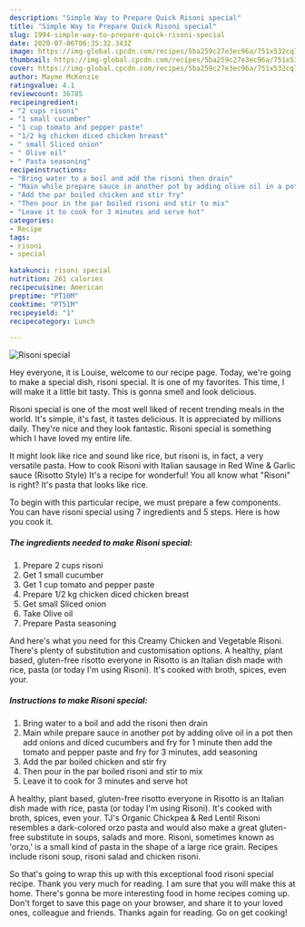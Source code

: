 ```yaml
---
description: "Simple Way to Prepare Quick Risoni special"
title: "Simple Way to Prepare Quick Risoni special"
slug: 1994-simple-way-to-prepare-quick-risoni-special
date: 2020-07-06T06:35:32.343Z
image: https://img-global.cpcdn.com/recipes/5ba259c27e3ec96a/751x532cq70/risoni-special-recipe-main-photo.jpg
thumbnail: https://img-global.cpcdn.com/recipes/5ba259c27e3ec96a/751x532cq70/risoni-special-recipe-main-photo.jpg
cover: https://img-global.cpcdn.com/recipes/5ba259c27e3ec96a/751x532cq70/risoni-special-recipe-main-photo.jpg
author: Mayme McKenzie
ratingvalue: 4.1
reviewcount: 36785
recipeingredient:
- "2 cups risoni"
- "1 small cucumber"
- "1 cup tomato and pepper paste"
- "1/2 kg chicken diced chicken breast"
- " small Sliced onion"
- " Olive oil"
- " Pasta seasoning"
recipeinstructions:
- "Bring water to a boil and add the risoni then drain"
- "Main while prepare sauce in another pot by adding olive oil in a pot then add onions and diced cucumbers and fry for 1 minute then add the tomato and pepper paste and fry for 3 minutes, add seasoning"
- "Add the par boiled chicken and stir fry"
- "Then pour in the par boiled risoni and stir to mix"
- "Leave it to cook for 3 minutes and serve hot"
categories:
- Recipe
tags:
- risoni
- special

katakunci: risoni special 
nutrition: 261 calories
recipecuisine: American
preptime: "PT10M"
cooktime: "PT51M"
recipeyield: "1"
recipecategory: Lunch

---
```



![Risoni special](https://img-global.cpcdn.com/recipes/5ba259c27e3ec96a/751x532cq70/risoni-special-recipe-main-photo.jpg)

Hey everyone, it is Louise, welcome to our recipe page. Today, we're going to make a special dish, risoni special. It is one of my favorites. This time, I will make it a little bit tasty. This is gonna smell and look delicious.

Risoni special is one of the most well liked of recent trending meals in the world. It's simple, it's fast, it tastes delicious. It is appreciated by millions daily. They're nice and they look fantastic. Risoni special is something which I have loved my entire life.

It might look like rice and sound like rice, but risoni is, in fact, a very versatile pasta. How to cook Risoni with Italian sausage in Red Wine &amp; Garlic sauce (Risotto Style) It&#39;s a recipe for wonderful! You all know what &#34;Risoni&#34; is right? It&#39;s pasta that looks like rice.


To begin with this particular recipe, we must prepare a few components. You can have risoni special using 7 ingredients and 5 steps. Here is how you cook it.

<!--inarticleads1-->

##### The ingredients needed to make Risoni special:

1. Prepare 2 cups risoni
1. Get 1 small cucumber
1. Get 1 cup tomato and pepper paste
1. Prepare 1/2 kg chicken diced chicken breast
1. Get  small Sliced onion
1. Take  Olive oil
1. Prepare  Pasta seasoning


And here&#39;s what you need for this Creamy Chicken and Vegetable Risoni. There&#39;s plenty of substitution and customisation options. A healthy, plant based, gluten-free risotto everyone in Risotto is an Italian dish made with rice, pasta (or today I&#39;m using Risoni). It&#39;s cooked with broth, spices, even your. 

<!--inarticleads2-->

##### Instructions to make Risoni special:

1. Bring water to a boil and add the risoni then drain
1. Main while prepare sauce in another pot by adding olive oil in a pot then add onions and diced cucumbers and fry for 1 minute then add the tomato and pepper paste and fry for 3 minutes, add seasoning
1. Add the par boiled chicken and stir fry
1. Then pour in the par boiled risoni and stir to mix
1. Leave it to cook for 3 minutes and serve hot


A healthy, plant based, gluten-free risotto everyone in Risotto is an Italian dish made with rice, pasta (or today I&#39;m using Risoni). It&#39;s cooked with broth, spices, even your. TJ&#39;s Organic Chickpea &amp; Red Lentil Risoni resembles a dark-colored orzo pasta and would also make a great gluten-free substitute in soups, salads and more. Risoni, sometimes known as &#39;orzo,&#39; is a small kind of pasta in the shape of a large rice grain. Recipes include risoni soup, risoni salad and chicken risoni. 

So that's going to wrap this up with this exceptional food risoni special recipe. Thank you very much for reading. I am sure that you will make this at home. There's gonna be more interesting food in home recipes coming up. Don't forget to save this page on your browser, and share it to your loved ones, colleague and friends. Thanks again for reading. Go on get cooking!
